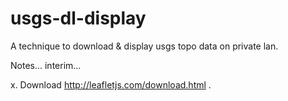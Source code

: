 # usgs-dl-display
A technique to download &amp; display usgs topo data on private lan.

Notes... interim...

x. Download http://leafletjs.com/download.html .

